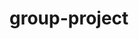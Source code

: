 # group-project

<!DOCTYPE html>
<html>

<head>
    <meta charset="UTF-8">
    <title>Group project</title>
</head>

<body>
    
</body
</html>
